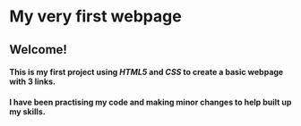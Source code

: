 # My very first webpage

## Welcome!

#### This is my first project using **_HTML5_** and **_CSS_** to create a basic webpage with 3 links.
#### I have been practising my code and making minor changes to help built up my skills.

